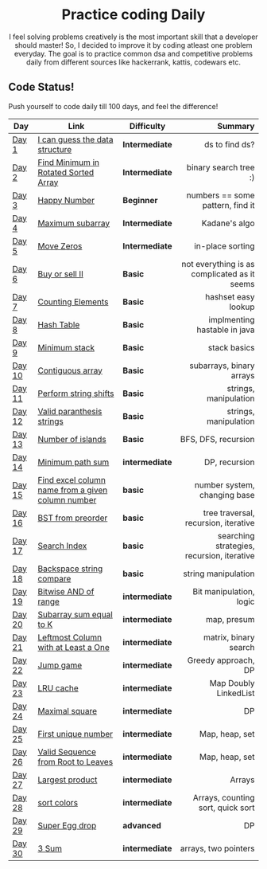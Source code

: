 
<h1 align="center">
  Practice coding Daily
</h1>

<p align="center">
  I feel solving problems creatively is the most important skill that a developer should master! 
  So, I decided to improve it by coding atleast one problem everyday.
  The goal is to practice common dsa and competitive problems daily from different sources like hackerrank, kattis, codewars etc.
</p>


## Code Status!

Push yourself to code daily till 100 days, and feel the difference!

| Day | Link | Difficulty | Summary
| ------------ | ---------- | ----- | -----------: |
| [Day 1](./Each%20day%20code%day!/kattis/find%datastructure/) | [I can guess the data structure](https://open.kattis.com/problems/guessthedatastructure/) | **Intermediate** |ds to find ds?|
| [Day 2](./Each%20day%20code%day!/leetcode/Find%20Minimum%20in%20Rotated%20Sorted%20Array/) | [Find Minimum in Rotated Sorted Array](https://leetcode.com/problems/find-minimum-in-rotated-sorted-array) | **Intermediate** |binary search tree :) |
| [Day 3](./Each%20day%20code%day!/leetcode/Happy%2Number/) | [Happy Number](https://leetcode.com/explore/other/card/30-day-leetcoding-challenge/528/week-1/3284/) | **Beginner** |numbers == some pattern, find it|
| [Day 4](./Each%20day%20code%day!/leetcode/Maximum%20subarray/) | [Maximum subarray](https://leetcode.com/explore/other/card/30-day-leetcoding-challenge/528/week-1/3285/) | **Intermediate** | Kadane's algo |
| [Day 5](./Each%20day%20code%day!/leetcode/Move%20zeros/) | [Move Zeros](https://leetcode.com/explore/other/card/30-day-leetcoding-challenge/528/week-1/3286/) | **Intermediate** | in-place sorting |
| [Day 6](./Each%20day%20code%day!/leetcode/buy%20sell%20II/) | [Buy or sell II](https://leetcode.com/explore/other/card/30-day-leetcoding-challenge/528/week-1/3287/) | **Basic** | not everything is as complicated as it seems |
| [Day 7](./Each%20day%20code%day!/leetcode/counting%20elements/) | [Counting Elements](https://leetcode.com/explore/other/card/30-day-leetcoding-challenge/528/week-1/3288/) | **Basic** | hashset easy lookup |
| [Day 8](./Each%20day%20code%day!/random/Hash%20Table/java) | [Hash Table]() | **Basic** | implmenting hastable in java |
| [Day 9](./Each%20day%20code%day!/leetcode/min%20stack/) | [Minimum stack](https://leetcode.com/explore/challenge/card/30-day-leetcoding-challenge/529/week-2/3292/) | **Basic** | stack basics |
| [Day 10](./Each%20day%20code%day!/leetcode/contiguous%20array/) | [Contiguous array](https://leetcode.com/explore/challenge/card/30-day-leetcoding-challenge/529/week-2/3298/) | **Basic** | subarrays, binary arrays |
| [Day 11](./Each%20day%20code%day!/leetcode/perform%20string%20shifts/) | [Perform string shifts](https://leetcode.com/explore/challenge/card/30-day-leetcoding-challenge/529/week-2/3299/) | **Basic** |strings, manipulation |
| [Day 12](./Each%20day%20code%day!/leetcode/valid%20prth%20strings/) | [Valid paranthesis strings](https://leetcode.com/explore/challenge/card/30-day-leetcoding-challenge/530/week-3/3301/) | **Basic** |strings, manipulation |
| [Day 13](./Each%20day%20code%day!/leetcode/number%20of%20islnds/) | [Number of islands](https://leetcode.com/explore/challenge/card/30-day-leetcoding-challenge/530/week-3/3302/) | **Basic** |BFS, DFS, recursion |
| [Day 14](./Each%20day%20code%day!/leetcode/minimum%20path%20sum/) | [Minimum path sum](https://leetcode.com/explore/challenge/card/30-day-leetcoding-challenge/530/week-3/3303/) | **intermediate** |DP, recursion |
|[Day 15](./Each%20day%20code%day!/random/Excel%20column%20name%20from%20a%20given%20column%20number/) | [Find excel column name from a given column number](https://www.geeksforgeeks.org/find-excel-column-name-given-number/) | **basic** |number system, changing base |
|[Day 16](./Each%20day%20code%day!/random/BST%20from%20preorder/) | [BST from preorder](https://leetcode.com/explore/challenge/card/30-day-leetcoding-challenge/530/week-3/3305/) | **basic** |tree traversal, recursion, iterative |
|[Day 17](./Each%20day%20code%day!/random/Binary%20Search/) | [Search Index](https://leetcode.com/explore/challenge) | **basic** |searching strategies, recursion, iterative |
|[Day 18](./Each%20day%20code%day!/leetcode/backspace%20string%20compare/) | [Backspace string compare](https://leetcode.com/explore/challenge) | **basic** |string manipulation|
|[Day 19](./Each%20day%20code%day!/leetcode/bitwise%20and%20of%20range/) | [Bitwise AND of range](https://leetcode.com/explore/challenge) | **intermediate** |Bit manipulation, logic|
|[Day 20](./Each%20day%20code%day!/leetcode/Subarray%20sum%20equals%20K/) | [Subarray sum equal to K](https://leetcode.com/explore/challenge) | **intermediate** |map, presum|
|[Day 21](./Each%20day%20code%day!/leetcode/Leftmost%20Column%20with%20at%20Least%20a%20One/) | [Leftmost Column with at Least a One](https://leetcode.com/explore/challenge/card/30-day-leetcoding-challenge/530/week-3/3306/) | **intermediate** |matrix, binary search|
|[Day 22](./Each%20day%20code%day!/leetcode/Jump%20game/) | [Jump game](https://leetcode.com/explore/challenge/card/30-day-leetcoding-challenge/531/week-4/3310/) | **intermediate** |Greedy approach, DP|
|[Day 23](./Each%20day%20code%day!/leetcode/LRU%20cache/) | [LRU cache](https://leetcode.com/explore/challenge/card/30-day-leetcoding-challenge/531/week-4/3309/) | **intermediate** |Map Doubly LinkedList|
|[Day 24](./Each%20day%20code%day!/leetcode/Maximal%20square/) | [Maximal square](https://leetcode.com/explore/challenge/card/30-day-leetcoding-challenge/531/week-4/3312/) | **intermediate** |DP|
|[Day 25](./Each%20day%20code%day!/leetcode/First%20unique%20number/) | [First unique number](https://leetcode.com/explore/challenge/card/30-day-leetcoding-challenge/531/week-4/3313/) | **intermediate** |Map, heap, set|
|[Day 26](./Each%20day%20code%day!/leetcode/Valid%20Sequence%20from%20Root%20to%20Leaves/) | [Valid Sequence from Root to Leaves](https://leetcode.com/explore/challenge/card/30-day-leetcoding-challenge/532/week-5/3315/) | **intermediate** |Map, heap, set|
|[Day 27](./Each%20day%20code%day!/leetcode/Valid%20Sequence%20from%20Root%20to%20Leaves/) | [Largest product](https://leetcode.com/explore/challenge/card/30-day-leetcoding-challenge/532/week-5/3315/) | **intermediate** |Arrays|
|[Day 28](./Each%20day%20code%day!/leetcode/sort%20colors/) | [sort colors](https://leetcode.com/problems/sort-colors/) | **intermediate** |Arrays, counting sort, quick sort|
|[Day 29](./Each%20day%20code%day!/leetcode/Egg%20drop/) | [Super Egg drop](https://leetcode.com/problems/super-egg-drop/) | **advanced** |DP|
|[Day 30](./Each%20day%20code%day!/random/Triplet%20sum%20zero/) | [3 Sum](https://leetcode.com/problems/3sum/) | **intermediate** |arrays, two pointers|